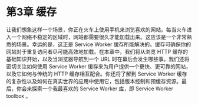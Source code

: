 # 第3章 缓存

让我们想象这样一个场景，你正在火车上使用手机来浏览喜欢的网站。每当火车进入一个网络不稳定的区域时，网站都需要很久才能加载出来。这应该是一个非常熟悉的场景。幸运的是，这正是 Service Worker 缓存所能解决的。缓存可确保你的网站对于重复访问者尽可能高效地加载。在本章中，我们将从浏览 HTTP 缓存的基础知识开始，以及当浏览器导航到一个 URL 时在幕后会发生哪些事。我们还将密切关注如何使用 Service Worker 缓存来为用户提供一个更快、更可靠的网站，以及它如何与传统的 HTTP 缓存相互配合。你还将了解到 Service Worker 缓存的复杂性以及如何在真实世界的应用中使用它，包括版本控制和预缓存资源。最后，你会来探索一个我最喜欢的 Service Worker 库，即 Service Worker toolbox 。